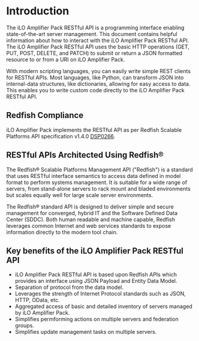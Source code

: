 # Introduction

The iLO Amplifier Pack RESTful API is a programming interface enabling state-of-the-art server management. This document contains helpful information about how to interact with the iLO Amplifier Pack RESTful API. The iLO Amplifier Pack RESTful API uses the basic HTTP operations (GET, PUT, POST, DELETE, and PATCH) to submit or return a JSON formatted resource to or from a URI on iLO Amplifier Pack.

With modern scripting languages, you can easily write simple REST clients for RESTful APIs. Most languages, like Python, can transform JSON into internal-data structures, like dictionaries, allowing for easy access to data. This enables you to write custom code directly to the iLO Amplifier Pack RESTful API.
 
## Redfish Compliance

iLO Amplifier Pack implements the RESTful API as per Redfish Scalable Platforms API specification v1.4.0 [DSP0266](https://www.dmtf.org/sites/default/files/DSP0266_1.4.0.pdf). 


## RESTful APIs Architected Using Redfish®

The Redfish® Scalable Platforms Management API ("Redfish") is a standard that uses RESTful interface semantics to access data defined in model format to perform systems management. It is suitable for a wide range of servers, from stand-alone servers to rack mount and bladed environments but scales equally well for large scale server environments.

The Redfish® standard API is designed to deliver simple and secure management for converged, hybrid IT and the Software Defined Data Center (SDDC). Both human readable and machine capable, Redfish leverages common Internet and web services standards to expose information directly to the modern tool chain.

## Key benefits of the iLO Amplifier Pack RESTful API

* iLO Amplifier Pack RESTful API is based upon Redfish APIs which provides an interface using JSON Payload and Entity Data Model.
* Separation of protocol from the data model.
* Leverages the strength of Internet Protocol standards such as JSON, HTTP, OData, etc.
* Aggregated access of basic and detailed inventory of servers managed by iLO Amplifier Pack.
* Simplifies permforming actions on multiple servers and federation groups.
* Simplifies update management tasks on multiple servers.
